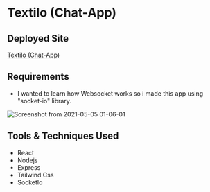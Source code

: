 # Textilo (Chat-App)
## Deployed Site
  [Textilo (Chat-App)](https://textilo-chat.netlify.app/ "Textilo (Chat-App)")

## Requirements
- I wanted to learn how Websocket works so i made this app using "socket-io" library.

![Screenshot from 2021-05-05 01-06-01](https://user-images.githubusercontent.com/30006202/117061525-f0d57d00-ad3f-11eb-99bc-00498679912b.png)


## Tools & Techniques Used

- React
- Nodejs
- Express
- Tailwind Css
- SocketIo

